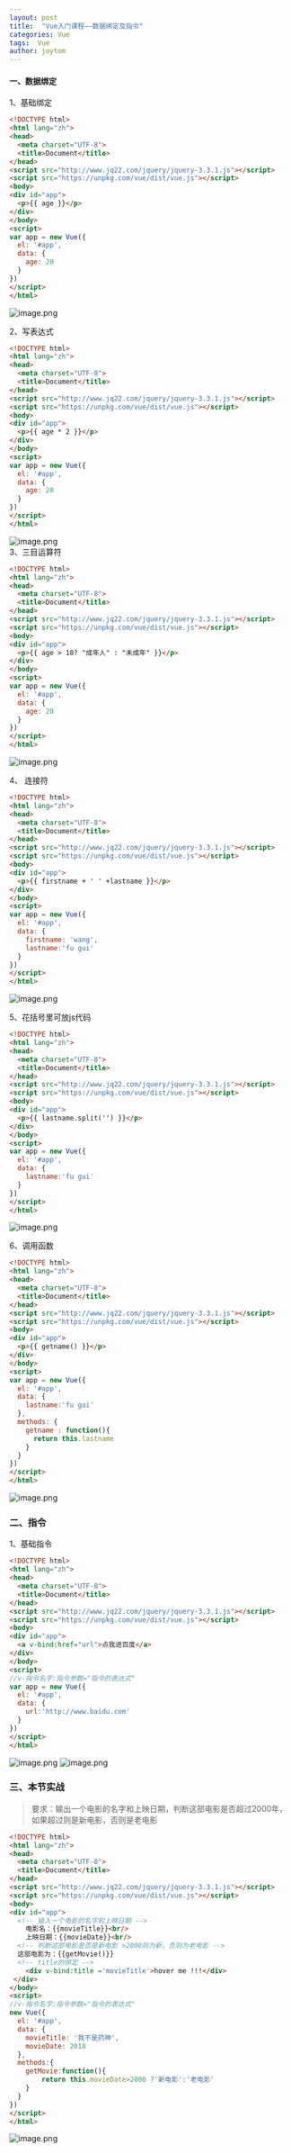 ```yaml
---
layout: post
title:  "Vue入门课程——数据绑定及指令"
categories: Vue
tags:  Vue
author: joytom
---
```

#### 一、数据绑定

1、基础绑定

```html
<!DOCTYPE html>
<html lang="zh">
<head>
  <meta charset="UTF-8">
  <title>Document</title>
</head>
<script src="http://www.jq22.com/jquery/jquery-3.3.1.js"></script>
<script src="https://unpkg.com/vue/dist/vue.js"></script>
<body>
<div id="app">
  <p>{{ age }}</p>
</div>
</body>
<script>
var app = new Vue({
  el: '#app',
  data: {
    age: 20
  }
})
</script>
</html>
```
![image.png](https://upload-images.jianshu.io/upload_images/13570975-f4ec34c4af31a04a.png?imageMogr2/auto-orient/strip%7CimageView2/2/w/1240)

2、写表达式

```html
<!DOCTYPE html>
<html lang="zh">
<head>
  <meta charset="UTF-8">
  <title>Document</title>
</head>
<script src="http://www.jq22.com/jquery/jquery-3.3.1.js"></script>
<script src="https://unpkg.com/vue/dist/vue.js"></script>
<body>
<div id="app">
  <p>{{ age * 2 }}</p>
</div>
</body>
<script>
var app = new Vue({
  el: '#app',
  data: {
    age: 20
  }
})
</script>
</html>
```
![image.png](https://upload-images.jianshu.io/upload_images/13570975-008fa1a6bdbf5bac.png?imageMogr2/auto-orient/strip%7CimageView2/2/w/1240)
<br/>
3、三目运算符

```html
<!DOCTYPE html>
<html lang="zh">
<head>
  <meta charset="UTF-8">
  <title>Document</title>
</head>
<script src="http://www.jq22.com/jquery/jquery-3.3.1.js"></script>
<script src="https://unpkg.com/vue/dist/vue.js"></script>
<body>
<div id="app">
  <p>{{ age > 18? "成年人" : "未成年" }}</p>
</div>
</body>
<script>
var app = new Vue({
  el: '#app',
  data: {
    age: 20
  }
})
</script>
</html>
```
![image.png](https://upload-images.jianshu.io/upload_images/13570975-b9d97049e4b9edfc.png?imageMogr2/auto-orient/strip%7CimageView2/2/w/1240)

4、 连接符

```html
<!DOCTYPE html>
<html lang="zh">
<head>
  <meta charset="UTF-8">
  <title>Document</title>
</head>
<script src="http://www.jq22.com/jquery/jquery-3.3.1.js"></script>
<script src="https://unpkg.com/vue/dist/vue.js"></script>
<body>
<div id="app">
  <p>{{ firstname + ' ' +lastname }}</p>
</div>
</body>
<script>
var app = new Vue({
  el: '#app',
  data: {
    firstname: 'wang',
    lastname:'fu gui'
  }
})
</script>
</html>
```
![image.png](https://upload-images.jianshu.io/upload_images/13570975-9963cc0512ab977a.png?imageMogr2/auto-orient/strip%7CimageView2/2/w/1240)

5、花括号里可放js代码

```html
<!DOCTYPE html>
<html lang="zh">
<head>
  <meta charset="UTF-8">
  <title>Document</title>
</head>
<script src="http://www.jq22.com/jquery/jquery-3.3.1.js"></script>
<script src="https://unpkg.com/vue/dist/vue.js"></script>
<body>
<div id="app">
  <p>{{ lastname.split('') }}</p>
</div>
</body>
<script>
var app = new Vue({
  el: '#app',
  data: {
    lastname:'fu gui'
  }
})
</script>
</html>
```
![image.png](https://upload-images.jianshu.io/upload_images/13570975-31bf3ad275c7ae9e.png?imageMogr2/auto-orient/strip%7CimageView2/2/w/1240)

6、调用函数

```html
<!DOCTYPE html>
<html lang="zh">
<head>
  <meta charset="UTF-8">
  <title>Document</title>
</head>
<script src="http://www.jq22.com/jquery/jquery-3.3.1.js"></script>
<script src="https://unpkg.com/vue/dist/vue.js"></script>
<body>
<div id="app">
  <p>{{ getname() }}</p>
</div>
</body>
<script>
var app = new Vue({
  el: '#app',
  data: {
    lastname:'fu gui'
  },
  methods: {
    getname : function(){
      return this.lastname
    }
  }
})
</script>
</html>
```
![image.png](https://upload-images.jianshu.io/upload_images/13570975-6c0a31af2b89223d.png?imageMogr2/auto-orient/strip%7CimageView2/2/w/1240)
### 二、指令
1、基础指令
```html
<!DOCTYPE html>
<html lang="zh">
<head>
  <meta charset="UTF-8">
  <title>Document</title>
</head>
<script src="http://www.jq22.com/jquery/jquery-3.3.1.js"></script>
<script src="https://unpkg.com/vue/dist/vue.js"></script>
<body>
<div id="app">
  <a v-bind:href="url">点我进百度</a>
</div>
</body>
<script>
//v-指令名字:指令参数="指令的表达式"
var app = new Vue({
  el: '#app',
  data: {
    url:'http://www.baidu.com'
  }
})
</script>
</html>
```
![image.png](https://upload-images.jianshu.io/upload_images/13570975-cdcc467bd1268e7a.png?imageMogr2/auto-orient/strip%7CimageView2/2/w/1240)
![image.png](https://upload-images.jianshu.io/upload_images/13570975-6a36586e418b1d2d.png?imageMogr2/auto-orient/strip%7CimageView2/2/w/1240)
### 三、本节实战
>要求：输出一个电影的名字和上映日期，判断这部电影是否超过2000年，如果超过则是新电影，否则是老电影

```html
<!DOCTYPE html>
<html lang="zh">
<head>
  <meta charset="UTF-8">
  <title>Document</title>
</head>
<script src="http://www.jq22.com/jquery/jquery-3.3.1.js"></script>
<script src="https://unpkg.com/vue/dist/vue.js"></script>
<body>
<div id="app">
  <!-- 输入一个电影的名字和上映日期 -->
	电影名：{{movieTitle}}<br/>
	上映日期：{{movieDate}}<br/>
  <!-- 判断这部电影是否是新电影 >2000则为新，否则为老电影 -->
  这部电影为：{{getMovie()}}
  <!-- title的绑定 -->
  	<div v-bind:title ='movieTitle'>hover me !!!</div>
 </div>
</body>
<script>
//v-指令名字:指令参数="指令的表达式"
new Vue({
  el: '#app',
  data: {
    movieTitle: '我不是药神',
    movieDate: 2018
  },
  methods:{
  	getMovie:function(){
  		return this.movieDate>2000 ?'新电影':'老电影'
  	}
  }
})
</script>
</html>
```
![image.png](https://upload-images.jianshu.io/upload_images/13570975-ed60477d65dd9a53.png?imageMogr2/auto-orient/strip%7CimageView2/2/w/1240)
